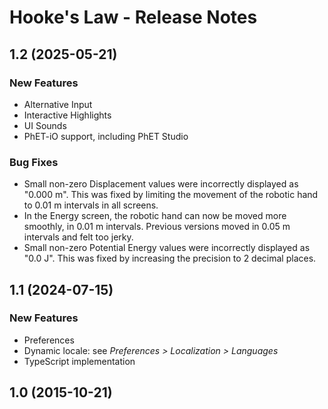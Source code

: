 # Hooke's Law - Release Notes
<!-- Developer and designer should collaborate on what to include for any release beyond 1.0. 
For a 1.0 release, only the 1.0 heading and date is needed. 
When releasing a new version, add a release section to the top of the doc. -->

<!-- 
## [1.2] 2000-01-31

### New Features
* Add tier 1 description [link to issue](url)
* 

### Bug Fixes
* Timer resets properly [link to issue](url)
* 

### Other Changes
* :warning: The hipbone no longer connects to the legbone, so if you planned on taking an extended walk, think again.
* 
-->

## 1.2 (2025-05-21)

### New Features
* Alternative Input
* Interactive Highlights
* UI Sounds
* PhET-iO support, including PhET Studio
   
### Bug Fixes
* Small non-zero Displacement values were incorrectly displayed as "0.000 m".  This was fixed by limiting the movement of the robotic hand to 0.01 m intervals in all screens.
* In the Energy screen, the robotic hand can now be moved more smoothly, in 0.01 m intervals. Previous versions moved in 0.05 m intervals and felt too jerky.
* Small non-zero Potential Energy values were incorrectly displayed as "0.0 J". This was fixed by increasing the precision to 2 decimal places.

## 1.1 (2024-07-15)

### New Features
* Preferences
* Dynamic locale: see _Preferences > Localization > Languages_
* TypeScript implementation

## 1.0 (2015-10-21)
